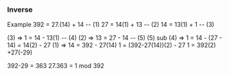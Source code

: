 ### Inverse
Example
392 = 27.(14) + 14 -- (1)
27 = 14(1) + 13 -- (2)
14 = 13(1) + 1 -- (3)

(3) => 1 = 14 - 13(1) -- (4)
(2) => 13 = 27 - 14 -- (5)
(5) sub (4) =>  1 = 14 - (27 - 14) = 14(2) - 27
(1) => 14 = 392 - 27(14)
1 = (392-27(14))(2) - 27
1 = 392(2) +27(-29)

392-29 = 363
27.363 = 1 mod 392